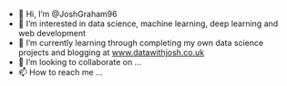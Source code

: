 - 👋 Hi, I’m @JoshGraham96
- 👀 I’m interested in data science, machine learning, deep learning and web development
- 🌱 I’m currently learning through completing my own data science projects and blogging at www.datawithjosh.co.uk
- 💞️ I’m looking to collaborate on ...
- 📫 How to reach me ...

<!---
JoshGraham96/JoshGraham96 is a ✨ special ✨ repository because its `README.md` (this file) appears on your GitHub profile.
You can click the Preview link to take a look at your changes.
--->
